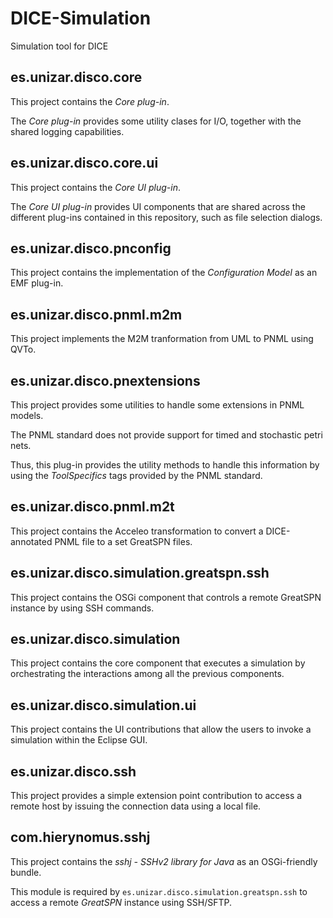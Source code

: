 # DICE-Simulation
Simulation tool for DICE

## es.unizar.disco.core  

This project contains the *Core plug-in*.

The *Core plug-in* provides some utility clases for I/O, together with the shared logging capabilities. 

## es.unizar.disco.core.ui

This project contains the *Core UI plug-in*.

The *Core UI plug-in* provides UI components that are shared across the different plug-ins contained in this repository, such as file selection dialogs.

## es.unizar.disco.pnconfig

This project contains the implementation of the *Configuration Model* as an EMF plug-in.

## es.unizar.disco.pnml.m2m

This project implements the M2M tranformation from UML to PNML using QVTo. 

## es.unizar.disco.pnextensions

This project provides some utilities to handle some extensions in PNML models.

The PNML standard does not provide support for timed and stochastic petri nets.

Thus, this plug-in provides the utility methods to handle this information by using the *ToolSpecifics* tags provided by the PNML standard. 

## es.unizar.disco.pnml.m2t

This project contains the Acceleo transformation to convert a DICE-annotated PNML file to a set GreatSPN files. 

## es.unizar.disco.simulation.greatspn.ssh

This project contains the OSGi component that controls a remote GreatSPN instance by using SSH commands.

## es.unizar.disco.simulation

This project contains the core component that executes a simulation by orchestrating the interactions among all the previous components.

## es.unizar.disco.simulation.ui

This project contains the UI contributions that allow the users to invoke a simulation within the Eclipse GUI.

## es.unizar.disco.ssh

This project provides a simple extension point contribution to access a remote host by issuing the connection data using a local file.

## com.hierynomus.sshj

This project contains the *sshj - SSHv2 library for Java* as an OSGi-friendly bundle.

This module is required by ```es.unizar.disco.simulation.greatspn.ssh``` to access a remote *GreatSPN* instance using SSH/SFTP.
